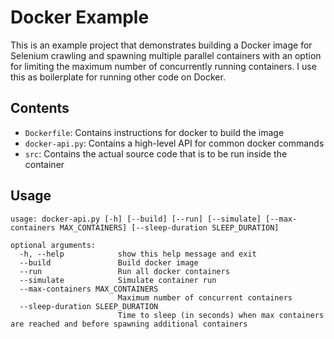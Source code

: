 # Docker Example
This is an example project that demonstrates building a Docker image for Selenium crawling and spawning multiple parallel containers with an option for limiting the maximum number of concurrently running containers. I use this as boilerplate for running other code on Docker.

## Contents
- `Dockerfile`: Contains instructions for docker to build the image
- `docker-api.py`: Contains a high-level API for common docker commands
- `src`: Contains the actual source code that is to be run inside the container

## Usage
```
usage: docker-api.py [-h] [--build] [--run] [--simulate] [--max-containers MAX_CONTAINERS] [--sleep-duration SLEEP_DURATION]

optional arguments:
  -h, --help            show this help message and exit
  --build               Build docker image
  --run                 Run all docker containers
  --simulate            Simulate container run
  --max-containers MAX_CONTAINERS
                        Maximum number of concurrent containers
  --sleep-duration SLEEP_DURATION
                        Time to sleep (in seconds) when max containers are reached and before spawning additional containers
```
